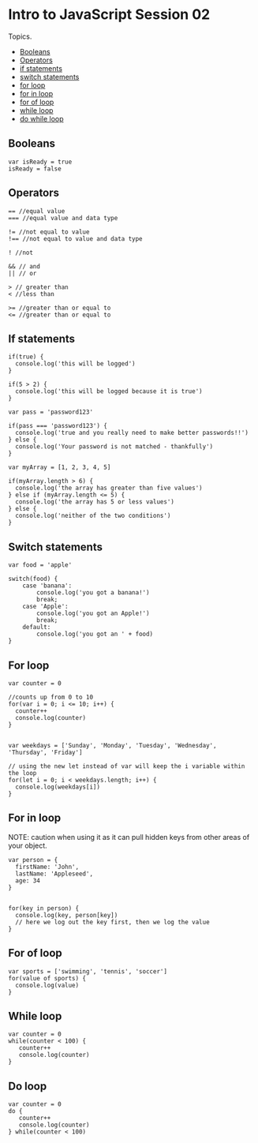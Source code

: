 # Intro to JavaScript Session 02

Topics.
- [Booleans](#booleans)
- [Operators](#operators)
- [if statements](#if-statements)
- [switch statements](#switch-statements)
- [for loop](#for-loop)
- [for in loop](#for-of-loop)
- [for of loop](#for-of-loop)
- [while loop](#while-loop)
- [do while loop](#do-while-loop)

## Booleans
```
var isReady = true
isReady = false
```

## Operators
```
== //equal value
=== //equal value and data type

!= //not equal to value
!== //not equal to value and data type

! //not

&& // and
|| // or

> // greater than
< //less than

>= //greater than or equal to
<= //greater than or equal to
```

## If statements
```
if(true) {
  console.log('this will be logged')
}

if(5 > 2) {
  console.log('this will be logged because it is true')
}

var pass = 'password123'

if(pass === 'password123') {
  console.log('true and you really need to make better passwords!!')
} else {
  console.log('Your password is not matched - thankfully')
}

var myArray = [1, 2, 3, 4, 5]

if(myArray.length > 6) {
  console.log('the array has greater than five values')
} else if (myArray.length <= 5) {
  console.log('the array has 5 or less values')
} else {
  console.log('neither of the two conditions')
}
```

## Switch statements
```
var food = 'apple'

switch(food) {
    case 'banana':
        console.log('you got a banana!')
        break;
    case 'Apple':
        console.log('you got an Apple!')
        break;
    default:
        console.log('you got an ' + food)
}
```

## For loop
```
var counter = 0

//counts up from 0 to 10
for(var i = 0; i <= 10; i++) {
  counter++
  console.log(counter)
}


var weekdays = ['Sunday', 'Monday', 'Tuesday', 'Wednesday', 'Thursday', 'Friday']

// using the new let instead of var will keep the i variable within the loop
for(let i = 0; i < weekdays.length; i++) {
  console.log(weekdays[i])
}
```

## For in loop
NOTE: caution when using it as it can pull hidden keys from other areas of your object.
```
var person = {
  firstName: 'John',
  lastName: 'Appleseed',
  age: 34
}


for(key in person) {
  console.log(key, person[key])
  // here we log out the key first, then we log the value
}
```

## For of loop
```
var sports = ['swimming', 'tennis', 'soccer']
for(value of sports) {
  console.log(value)
}
```

## While loop
```
var counter = 0
while(counter < 100) {
   counter++
   console.log(counter)
}
```

## Do loop
```
var counter = 0
do {
   counter++
   console.log(counter)
} while(counter < 100)
```
